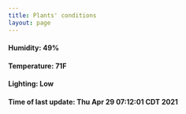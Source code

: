 ```yaml
---
title: Plants' conditions
layout: page
---
```



#### Humidity: 49%
#### Temperature: 71F
#### Lighting: Low
#### Time of last update: Thu Apr 29 07:12:01 CDT 2021
